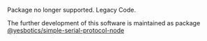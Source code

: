 Package no longer supported. Legacy Code.

The further development of this software is maintained as package [@yesbotics/simple-serial-protocol-node](https://gitlab.com/yesbotics/simple-serial-protocol/simple-serial-protocol-node)
